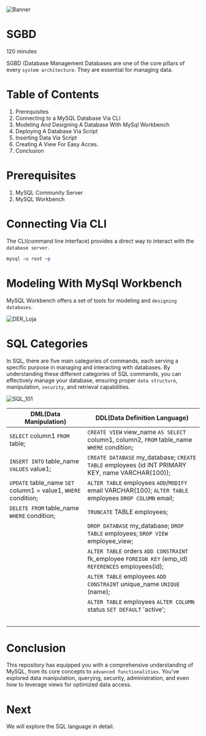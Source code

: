 ![Banner](images/futurism-perspective-digital-nomads-lifestyle.jpg)
# SGBD

120 minutes

SGBD (Database Management Databases are one of the core pillars of every `system architecture`. They are essential for managing data. 

# Table of Contents

1. Prerequisites
2. Connecting to a MySQL Database Via CLI
3. Modeling And Designing A Database With MySql Workbench
4. Deploying A Database Via Script
5. Inserting Data Via Script
6. Creating A View For Easy Acces.
7. Conclusion

# Prerequisites

1. MySQL Community Server
2. MySQL Workbench

# Connecting Via CLI

The CLI(command line interface) provides a direct way to interact with the `database server`. 

```ruby
mysql -u root -p
```

# Modeling With MySql Workbench

MySQL Workbench offers a set of tools for modeling and `designing databases`. 

![DER_Loja](images/der_database_loja.png)

# SQL Categories

In SQL, there are five main categories of commands, each serving a specific purpose in managing and interacting with databases. By understanding these different categories of SQL commands, you can effectively manage your database, ensuring proper `data structure`, manipulation, `security`, and retrieval capabilities.

![SQL_101](images/SQL_101.jpeg)

| DML(Data Manipulation)                                         | DDL(Data Definition Language)                                                                          |   
|--------------------------------------------------------------- |--------------------------------------------------------------------------------------------------------|
| `SELECT` column1 `FROM` table;                                 | `CREATE VIEW` view_name `AS SELECT` column1, column2, `FROM` table_name `WHERE` condition;             |     
| `INSERT INTO` table_name `VALUES` value1;                      | `CREATE DATABASE` my_database; `CREATE TABLE` employees (id INT PRIMARY KEY, name VARCHAR(100));       |
| `UPDATE` table_name `SET` column1 = value1, `WHERE` condition; | `ALTER TABLE` employees `ADD`/`MODIFY` email VARCHAR(100); `ALTER TABLE` employees `DROP COLUMN` email;|             
| `DELETE FROM` table_name `WHERE` condition;                    | `TRUNCATE` TABLE employees;                                                                            |
|                                                                | `DROP DATABASE` my_database; `DROP TABLE` employees; `DROP VIEW` employee_view;                        |
|                                                                | `ALTER TABLE` orders `ADD CONSTRAINT` fk_employee `FOREIGN KEY` (emp_id) `REFERENCES` employees(id);   |
|                                                                | `ALTER TABLE` employees `ADD CONSTRAINT` unique_name `UNIQUE` (name);                                  |                |                                                                | `ALTER TABLE` employees `ADD CONSTRAINT` check_age `CHECK` (age > 18);                                 |
|                                                                | `ALTER TABLE` employees `ALTER COLUMN` status `SET DEFAULT` 'active';                                  |
|                                                                |                                                                                                        |
|                                                                |                                                                                                        |
|                                                                |                                                                                                        |
|                                                                |                                                                                                        |
|                                                                |                                                                                                        |


# Conclusion

This repository has equipped you with a comprehensive understanding of MySQL, from its core concepts to `advanced functionalities`. You've explored data manipulation, querying, security, administration, and even how to leverage views for optimized data access. 

# Next

We will explore the SQL language in detail.

